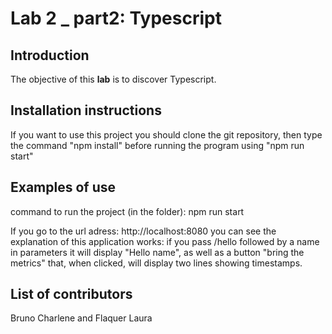 # Lab 2 _ part2: Typescript

## Introduction

The objective of this **lab** is to discover Typescript.

## Installation instructions

If you want to use this project you should clone the git repository, then type the command "npm install" before running the program using "npm run start"

## Examples of use

command to run the project (in the folder): 
npm run start

If you go to the url adress: 
http://localhost:8080 you can see the explanation of this application works: if you pass /hello followed by a name in parameters it will display "Hello name", as well as a button "bring the metrics" that, when clicked, will display two lines showing timestamps.

## List of contributors

Bruno Charlene and Flaquer Laura
